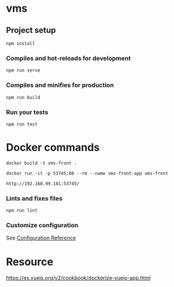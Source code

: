 # vms

## Project setup
```
npm install
```

### Compiles and hot-reloads for development
```
npm run serve
```

### Compiles and minifies for production
```
npm run build
```

### Run your tests
```
npm run test
```

# Docker commands
```
docker build -t vms-front .
```
```
docker run -it -p 53745:80 --rm --name vms-front-app vms-front
```
```
http://192.168.99.101:53745/
```


### Lints and fixes files
```
npm run lint
```

### Customize configuration
See [Configuration Reference](https://cli.vuejs.org/config/)

# Resource
https://es.vuejs.org/v2/cookbook/dockerize-vuejs-app.html
